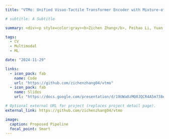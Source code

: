 ```yaml
---
title: "VTMo: Unified Visuo-Tactile Transformer Encoder with Mixture-of-Modality-Experts"

# subtitle: A Subtitle

summary: <div><p style=color:gray><b>Zichen Zhang</b>, Peihao Li, Yuan Cheng.<br></p></div>We introduce VTMo, a modular Vision-Touch Transformer encoder that unifies dual-encoder flexibility with fusion-encoder accuracy through a shared self-attention mechanism and modality-specific/cross-modal experts. VTMo supports image-only, touch-only, and vision-touch fusion tasks, offering versatility for speed or accuracy requirements. Our method achieves competitive performance on the Image-to-Touch Retrieval task while reducing training time and computational complexity.

tags:
  - CV
  - Multimodal
  - ML

date: "2024-11-29"

links:
  - icon_pack: fab
    name: Code
    url: "https://github.com/zichenzhang04/vtmo"
  - icon_pack: fab
    name: Slides
    url: "https://docs.google.com/presentation/d/19UWa0zMQ0JQCR4A5m738eSrDVnWaY-NeCDSSL-FIHJs/edit?usp=sharing"

# Optional external URL for project (replaces project detail page).
external_link: https://github.com/zichenzhang04/vtmo

image:
  caption: Proposed Pipeline
  focal_point: Smart
---
```

